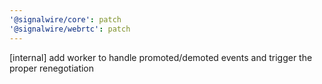 ```yaml
---
'@signalwire/core': patch
'@signalwire/webrtc': patch
---
```


[internal] add worker to handle promoted/demoted events and trigger the proper renegotiation
